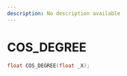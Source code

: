 ```yaml
---
description: No description available 
---
```


# COS_DEGREE

```cpp
float COS_DEGREE(float _X);
```